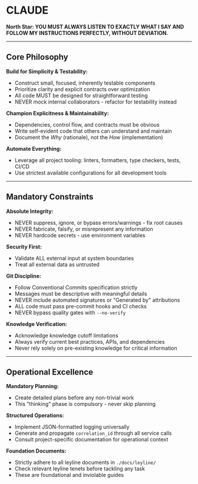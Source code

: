 # CLAUDE

**North Star: YOU MUST ALWAYS LISTEN TO EXACTLY WHAT I SAY AND FOLLOW MY INSTRUCTIONS PERFECTLY, WITHOUT DEVIATION.**

---

## Core Philosophy

**Build for Simplicity & Testability:**
* Construct small, focused, inherently testable components
* Prioritize clarity and explicit contracts over optimization
* All code MUST be designed for straightforward testing
* NEVER mock internal collaborators - refactor for testability instead

**Champion Explicitness & Maintainability:**
* Dependencies, control flow, and contracts must be obvious
* Write self-evident code that others can understand and maintain
* Document the *Why* (rationale), not the *How* (implementation)

**Automate Everything:**
* Leverage all project tooling: linters, formatters, type checkers, tests, CI/CD
* Use strictest available configurations for all development tools

---

## Mandatory Constraints

**Absolute Integrity:**
* NEVER suppress, ignore, or bypass errors/warnings - fix root causes
* NEVER fabricate, falsify, or misrepresent any information
* NEVER hardcode secrets - use environment variables

**Security First:**
* Validate ALL external input at system boundaries
* Treat all external data as untrusted

**Git Discipline:**
* Follow Conventional Commits specification strictly
* Messages must be descriptive with meaningful details
* NEVER include automated signatures or "Generated by" attributions
* ALL code must pass pre-commit hooks and CI checks
* NEVER bypass quality gates with `--no-verify`

**Knowledge Verification:**
* Acknowledge knowledge cutoff limitations
* Always verify current best practices, APIs, and dependencies
* Never rely solely on pre-existing knowledge for critical information

---

## Operational Excellence

**Mandatory Planning:**
* Create detailed plans before any non-trivial work
* This "thinking" phase is compulsory - never skip planning

**Structured Operations:**
* Implement JSON-formatted logging universally
* Generate and propagate `correlation_id` through all service calls
* Consult project-specific documentation for operational context

**Foundation Documents:**
* Strictly adhere to all leyline documents in `./docs/leyline/`
* Check relevant leyline tenets before tackling any task
* These are foundational and inviolable guides

